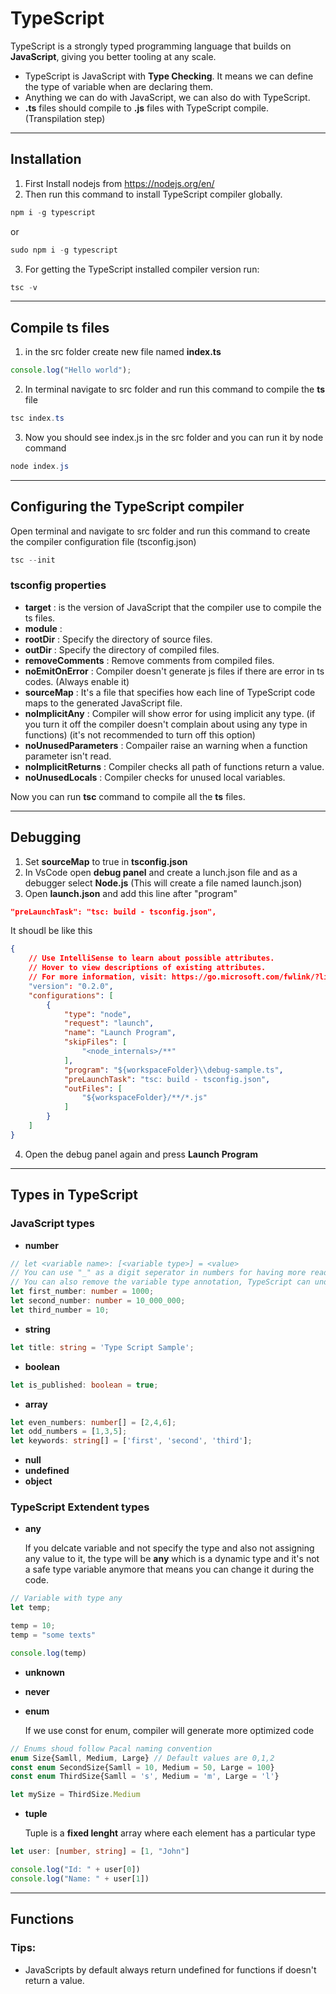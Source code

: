 # TypeScript
TypeScript is a strongly typed programming language that builds on **JavaScript**, giving you better tooling at any scale.
 - TypeScript is JavaScript with **Type Checking**. It means we can define the type of variable when are declaring them.
 - Anything we can do with JavaScript, we can also do with TypeScript.
 - **.ts** files should compile to **.js** files with TypeScript compile. (Transpilation step)
---

## Installation
1. First Install nodejs from https://nodejs.org/en/
2. Then run this command to install TypeScript compiler globally.
```powershell
npm i -g typescript
```
or
```powershell
sudo npm i -g typescript
```
3. For getting the TypeScript installed compiler version run:
```powershell
tsc -v
```
---
## Compile **ts** files
1. in the src folder create new file named **index.ts**
```typescript
console.log("Hello world");
```
2. In terminal navigate to src folder and run this command to compile the **ts** file
```powershell
tsc index.ts
```
3. Now you should see index.js in the src folder and you can run it by node command
```powershell
node index.js
```
---
## Configuring the TypeScript compiler
Open terminal and navigate to src folder and run this command to create the compiler configuration file (tsconfig.json)
```powershell
tsc --init
```
### tsconfig properties
- **target** : is the version of JavaScript that the compiler use to compile the ts files.
- **module** : 
- **rootDir** : Specify the directory of source files.
- **outDir** : Specify the directory of compiled files.
- **removeComments** : Remove comments from compiled files.
- **noEmitOnError** : Compiler doesn't generate js files if there are error in ts codes. (Always enable it)
- **sourceMap** : It's a file that specifies how each line of TypeScript code maps to the generated JavaScript file.
- **noImplicitAny** : Compiler will show error for using implicit any type. (if you turn it off the compiler doesn't complain about using any type in functions) (it's not recommended to turn off this option)
- **noUnusedParameters** : Compailer raise an warning when a function parameter isn't read.
- **noImplicitReturns** : Compiler checks all path of functions return a value.
- **noUnusedLocals** : Compiler checks for unused local variables.

Now you can run **tsc** command to compile all the **ts** files.

---

## Debugging
1. Set **sourceMap** to true in **tsconfig.json**
2. In VsCode open **debug panel** and create a lunch.json file and as a debugger select **Node.js** (This will create a file named launch.json)
3. Open **launch.json** and add this line after "program"
```json
"preLaunchTask": "tsc: build - tsconfig.json",
```
It shoudl be like this
```json
{
    // Use IntelliSense to learn about possible attributes.
    // Hover to view descriptions of existing attributes.
    // For more information, visit: https://go.microsoft.com/fwlink/?linkid=830387
    "version": "0.2.0",
    "configurations": [
        {
            "type": "node",
            "request": "launch",
            "name": "Launch Program",
            "skipFiles": [
                "<node_internals>/**"
            ],
            "program": "${workspaceFolder}\\debug-sample.ts",
            "preLaunchTask": "tsc: build - tsconfig.json",
            "outFiles": [
                "${workspaceFolder}/**/*.js"
            ]
        }
    ]
}
```
4. Open the debug panel again and press **Launch Program**
---
## Types in TypeScript
### JavaScript types
- **number**
```typescript
// let <variable name>: [<variable type>] = <value>
// You can use "_" as a digit seperator in numbers for having more readable code.
// You can also remove the variable type annotation, TypeScript can understand the type based on value.
let first_number: number = 1000;
let second_number: number = 10_000_000;
let third_number = 10;
```

- **string** 
```typescript
let title: string = 'Type Script Sample';
```

- **boolean**
```typescript
let is_published: boolean = true;
```

- **array**
```typescript
let even_numbers: number[] = [2,4,6];
let odd_numbers = [1,3,5];
let keywords: string[] = ['first', 'second', 'third'];
```
- **null**
- **undefined**
- **object** 
### TypeScript Extendent types
- **any**

    If you delcate variable and not specify the type and also not assigning any value to it, the type will be **any** which is a dynamic type and it's not a safe type variable anymore that means you can change it during the code.
```typescript
// Variable with type any
let temp;

temp = 10;
temp = "some texts"

console.log(temp)
```

- **unknown** 
- **never**
- **enum**

    If we use const for enum, compiler will generate more optimized code
```typescript
// Enums shoud follow Pacal naming convention
enum Size{Samll, Medium, Large} // Default values are 0,1,2
const enum SecondSize{Samll = 10, Medium = 50, Large = 100}
const enum ThirdSize{Samll = 's', Medium = 'm', Large = 'l'}

let mySize = ThirdSize.Medium
```
- **tuple**

    Tuple is a **fixed lenght** array where each element has a particular type
```typescript
let user: [number, string] = [1, "John"]

console.log("Id: " + user[0])
console.log("Name: " + user[1])
```
---
## Functions
### Tips: 
 - JavaScripts by default always return undefined for functions if doesn't return a value.